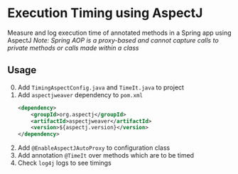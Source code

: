 # Execution Timing using AspectJ
Measure and log execution time of annotated methods in a Spring app using AspectJ
*Note: Spring AOP is a proxy-based and cannot capture calls to private methods or calls made within a class*
## Usage
0. Add `TimingAspectConfig.java` and `TimeIt.java` to project
1. Add `aspectjweaver` dependency to `pom.xml` 
    ```xml
    <dependency>
    	<groupId>org.aspectj</groupId>
    	<artifactId>aspectjweaver</artifactId>
    	<version>${aspectj.version}</version>
    </dependency>
   ```
2. Add `@EnableAspectJAutoProxy` to configuration class
3. Add annotation `@TimeIt` over methods which are to be timed
4. Check `log4j` logs to see timings